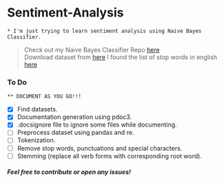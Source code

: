 # Sentiment-Analysis

    * I'm just trying to learn sentiment analysis using Naive Bayes Classifier.
> Check out my Naive Bayes Classifier Repo [here](https://github.com/Subhash3/Naive-Bayes-Classifier-Py)  
> Download dataset from [here](https://www.kaggle.com/c/sentiment-analysis-on-movie-reviews/data)
> I found the list of stop words in english [here](https://gist.github.com/sebleier/554280)


### To Do
    ** DOCUMENT AS YOU GO!!!
- [x] Find datasets.
- [x] Documentation generation using pdoc3.
- [x] .docsignore file to ignore some files while documenting.
- [ ] Preprocess dataset using pandas and re.
- [ ] Tokenization.
- [ ] Remove stop words, punctuations and special characters.
- [ ] Stemming (replace all verb forms with corresponding root word).

##### Feel free to contribute or open any issues!
